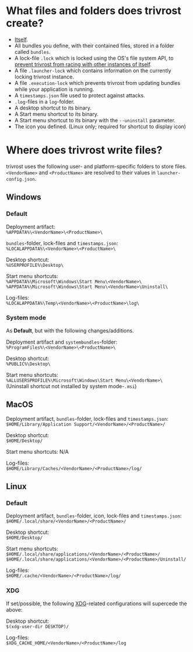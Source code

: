 # What files and folders does trivrost create?
* [Itself](glossary.md#trivrost-deployment-artifact).
* All bundles you define, with their contained files, stored in a folder called `bundles`.
* A lock-file `.lock` which is locked using the OS's file system API, to [prevent trivrost from racing with other instances of itself](dev/locking.md).
* A file `.launcher-lock` which contains information on the currently locking trivrost instance.
* A file `.execution-lock` which prevents trivrost from updating bundles while your application is running.
* A `timestamps.json` file used to protect against attacks.
* `.log`-files in a `log`-folder.
* A desktop shortcut to its binary.
* A Start menu shortcut to its binary.
* A Start menu shortcut to its binary with the `--uninstall` parameter.
* The icon you defined. (Linux only; required for shortcut to display icon)

# Where does trivrost write files?
trivrost uses the following user- and platform-specific folders to store files. `<VendorName>` and `<ProductName>` are resolved to their values in `launcher-config.json`.

## Windows
### Default
Deployment artifact:  
`%APPDATA%\<VendorName>\<ProductName>\`

`bundles`-folder, lock-files and `timestamps.json`:  
`%LOCALAPPDATA%\<VendorName>\<ProductName>\`

Desktop shortcut:  
`%USERPROFILE%\Desktop\`

Start menu shortcuts:  
`%APPDATA%\Microsoft\Windows\Start Menu\<VendorName>\`  
`%APPDATA%\Microsoft\Windows\Start Menu\<VendorName>\Uninstall\`

Log-files:  
`%LOCALAPPDATA%\Temp\<VendorName>\<ProductName>\log\`

### System mode
As **Default**, but with the following changes/additions.

Deployment artifact and `systembundles`-folder:  
`%ProgramFiles%\<VendorName>\<ProductName>\`

Desktop shortcut:  
`%PUBLIC%\Desktop\`

Start menu shortcuts:  
`%ALLUSERSPROFILE%\Microsoft\Windows\Start Menu\<VendorName>\`  
(Uninstall shortcut not installed by system mode-`.msi`)

## MacOS
Deployment artifact, `bundles`-folder, lock-files and `timestamps.json`:  
`$HOME/Library/Application Support/<VendorName>/<ProductName>/`

Desktop shortcut:  
`$HOME/Desktop/`

Start menu shortcuts: N/A

Log-files:  
`$HOME/Library/Caches/<VendorName>/<ProductName>/log/`

## Linux
### Default
Deployment artifact, `bundles`-folder, icon, lock-files and `timestamps.json`:  
`$HOME/.local/share/<VendorName>/<ProductName>/`

Desktop shortcut:  
`$HOME/Desktop/`

Start menu shortcuts:  
`$HOME/.local/share/applications/<VendorName>/<ProductName>/`
`$HOME/.local/share/applications/<VendorName>/<ProductName>/Uninstall/`

Log-files:  
`$HOME/.cache/<VendorName>/<ProductName>/log/`

### XDG
If set/possible, the following [XDG](https://standards.freedesktop.org/basedir-spec/basedir-spec-latest.html)-related configurations will supercede the above:

Desktop shortcut:  
`$(xdg-user-dir DESKTOP)/`

Log-files:  
`$XDG_CACHE_HOME/<VendorName>/<ProductName>/log`

